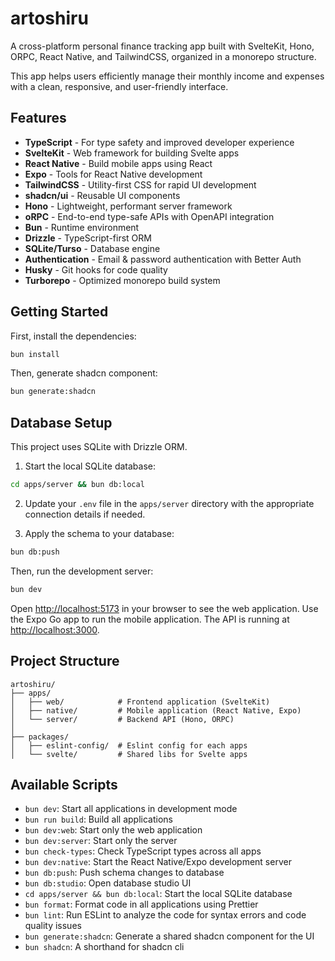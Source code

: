 # artoshiru

A cross-platform personal finance tracking app built with SvelteKit, Hono, ORPC, React Native, and TailwindCSS, organized in a monorepo structure.

This app helps users efficiently manage their monthly income and expenses with a clean, responsive, and user-friendly interface.

## Features

- **TypeScript** - For type safety and improved developer experience
- **SvelteKit** - Web framework for building Svelte apps
- **React Native** - Build mobile apps using React
- **Expo** - Tools for React Native development
- **TailwindCSS** - Utility-first CSS for rapid UI development
- **shadcn/ui** - Reusable UI components
- **Hono** - Lightweight, performant server framework
- **oRPC** - End-to-end type-safe APIs with OpenAPI integration
- **Bun** - Runtime environment
- **Drizzle** - TypeScript-first ORM
- **SQLite/Turso** - Database engine
- **Authentication** - Email & password authentication with Better Auth
- **Husky** - Git hooks for code quality
- **Turborepo** - Optimized monorepo build system

## Getting Started

First, install the dependencies:

```bash
bun install
```

Then, generate shadcn component:
```bash
bun generate:shadcn
```

## Database Setup

This project uses SQLite with Drizzle ORM.

1. Start the local SQLite database:

```bash
cd apps/server && bun db:local
```

2. Update your `.env` file in the `apps/server` directory with the appropriate connection details if needed.

3. Apply the schema to your database:

```bash
bun db:push
```

Then, run the development server:

```bash
bun dev
```

Open [http://localhost:5173](http://localhost:5173) in your browser to see the web application.
Use the Expo Go app to run the mobile application.
The API is running at [http://localhost:3000](http://localhost:3000).

## Project Structure

```
artoshiru/
├── apps/
│   ├── web/            # Frontend application (SvelteKit)
│   ├── native/         # Mobile application (React Native, Expo)
│   └── server/         # Backend API (Hono, ORPC)
│
├── packages/
│   ├── eslint-config/  # Eslint config for each apps
│   └── svelte/         # Shared libs for Svelte apps
```

## Available Scripts

- `bun dev`: Start all applications in development mode
- `bun run build`: Build all applications
- `bun dev:web`: Start only the web application
- `bun dev:server`: Start only the server
- `bun check-types`: Check TypeScript types across all apps
- `bun dev:native`: Start the React Native/Expo development server
- `bun db:push`: Push schema changes to database
- `bun db:studio`: Open database studio UI
- `cd apps/server && bun db:local`: Start the local SQLite database
- `bun format`: Format code in all applications using Prettier
- `bun lint`: Run ESLint to analyze the code for syntax errors and code quality issues
- `bun generate:shadcn`: Generate a shared shadcn component for the UI
- `bun shadcn`: A shorthand for shadcn cli
